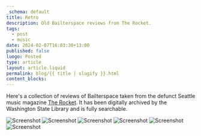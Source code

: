 ```yaml
---
_schema: default
title: Retro
description: Old Bailterspace reviews from The Rocket.
tags:
  - post
  - music
date: 2024-02-07T16:03:30+13:00
published: false
luogo: Posted
type: article
layout: article.liquid
permalink: blog/{{ title | slugify }}.html
content_blocks:
---
```

Here's a collection of reviews of Bailterspace taken from the defunct Seattle music magazine <a href="https://washingtondigitalnewspapers.org/?a=cl&amp;cl=CL1&amp;sp=RCT&amp;e=-------en-20--1--txt-txIN-------" title="The Rocket archive at the Washington Digital Library" target="_blank" rel="noopener">The Rocket</a>. It has been digitally archived by the Washington State Library and is fully searchable.

<img src="/img/bailterspace_1.png" alt="Screenshot" title="Magazine clipping of Bailterspace"/>

<img src="/img/bailterspace_2.png" alt="Screenshot" title="Magazine clipping of Bailterspace"/>

<img src="/img/bailterspace_3.png" alt="Screenshot" title="Magazine clipping of Bailterspace"/>

<img src="/img/bailterspace_4.png" alt="Screenshot" title="Magazine clipping of Bailterspace"/>

<img src="/img/bailterspace_5.png" alt="Screenshot" title="Magazine clipping of Bailterspace"/>

<img src="/img/bailterspace_6.png" alt="Screenshot" title="Magazine clipping of Bailterspace"/>
